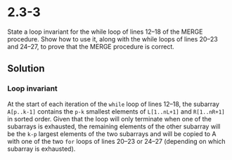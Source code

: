 # 2.3-3

State a loop invariant for the while loop of lines 12–18 of the MERGE procedure. Show how to use it, along with the while loops of lines 20–23 and 24–27, to prove that the MERGE procedure is correct.

## Solution

### Loop invariant

At the start of each iteration of the `while` loop of lines 12–18, the subarray `A[p..k-1]` contains the `p-k` smallest elements of `L[1..nL+1]` and `R[1..nR+1]` in sorted order. Given that the loop will only terminate when one of the subarrays is exhausted, the remaining elements of the other subarray will be the `k-p` largest elements of the two subarrays and will be copied to A with one of the two `for` loops of lines 20–23 or 24–27 (depending on which subarray is exhausted).